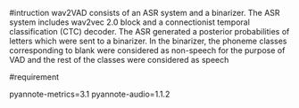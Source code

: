 #intruction
wav2VAD consists of an ASR system and a binarizer. The ASR system includes wav2vec 2.0 block and a connectionist temporal classification (CTC) decoder. 
The ASR generated a posterior probabilities of letters which were sent to a binarizer. 
In the binarizer, the phoneme classes corresponding to blank were considered as non-speech for the purpose of VAD and the rest of the classes were considered as speech

#requirement

pyannote-metrics=3.1
pyannote-audio=1.1.2

